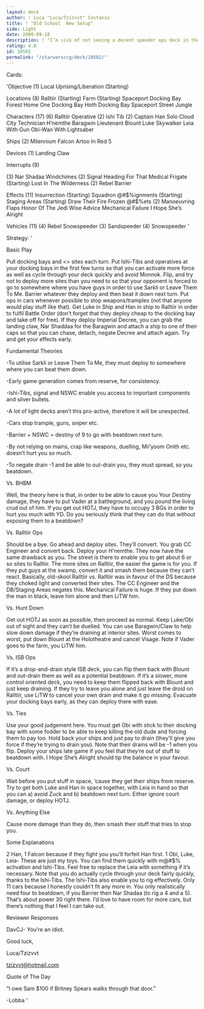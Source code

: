 ```yaml
---
layout: deck
author: ! Luca "Luca/Tzizvvt" Costanzo
title: ! "Old School  New Setup"
side: Light
date: 2000-09-18
description: ! "I’m sick of not seeing a decent speeder ops deck in the top 10."
rating: 4.0
id: 10502
permalink: "/starwarsccg/deck/10502/"
---
```

Cards: 

'Objective (1)
Local Uprising/Liberation (Starting)

Locations (8)
Ralltiir (Starting)
Farm (Starting)
Spaceport Docking Bay
Forest
Home One Docking Bay
Hoth Docking Bay
Spaceport Street
Jungle

Characters (17)
(6) Ralltiir Operative
(2) Ishi Tib
(2) Captain Han Solo
Cloud City Technician
H’nemthe
Baragwin
Lieutenant Blount
Luke Skywalker
Leia With Gun
Obi-Wan With Lightsaber

Ships (2)
Milennium Falcon
Artoo In Red 5

Devices (1)
Landing Claw

Interrupts (9)

(3) Nar Shadaa Windchimes
(2) Signal
Heading For That Medical Frigate (Starting)
Lost In The Wilderness
(2) Rebel Barrier

Effects (11)
Insurrection (Starting)
Squadron @#$%ignments (Starting)
Staging Areas (Starting)
Draw Their Fire
Frozen @#$%ets
(2) Manoeuvring Flaps
Honor Of The Jedi
Wise Advice
Mechanical Failure
I Hope She’s Alright

Vehicles (11)
(4) Rebel Snowspeeder
(3) Sandspeeder
(4) Snowspeeder
'

Strategy: '

Basic Play


Pull docking bays and <> sites each turn.  Put Ishi-Tibs and operatives at your docking bays in the first few turns so that you can activate more force as well as cycle through your deck quickly and avoid Monnok.  Flip, and try not to deploy more sites than you need to so that your opponent is forced to go to somewhere where you have guys in order to use Sarkli or Leave Them To Me.  Barrier whatever they deploy and then beat it down next turn.  Put ops in cars whenever possible to stop weapons/tramples (not that anyone would play stuff like that).  Get Luke in Ship and Han in ship to Ralltiir in order to fulfil Battle Order (don’t forget that they deploy cheap to the docking bay and take off for free).  If they deploy Imperial Decree, you can grab the landing claw, Nar Shaddaa for the Baragwin and attach a ship to one of their caps so that you can chase, detach, negate Decree and attach again.  Try and get your effects early.


Fundamental Theories


-To utilise Sarkli or Leave Them To Me, they must deploy to somewhere where you can beat them down.

-Early game generation comes from reserve, for consistency.

-Ishi-Tibs, signal and NSWC enable you access to important components and silver bullets.

-A lot of light decks aren’t this pro-active, therefore it will be unexpected.

-Cars stop trample, guns, sniper etc.

-Barrier + NSWC = destiny of 9 to go with beatdown next turn.

-By not relying on mains, crap like weapons, duelling, Mii’yoom Onith etc. doesn’t hurt you so much.

-To negate drain -1 and be able to out-drain you, they must spread, so you beatdown.


Vs. BHBM


Well, the theory here is that, in order to be able to cause you Your Destiny damage, they have to put Vader at a battleground, and you pound the living crud out of him.  If you get out HOTJ, they have to occupy 3 BGs in order to hurt you much with YD.  Do you seriously think that they can do that without exposing them to a beatdown?


Vs. Ralltiir Ops


Should be a bye.  Go ahead and deploy sites.  They’ll convert.  You grab CC Engineer and convert back.  Deploy your H’nemthe.  They now have the same drawback as you.  The street is there to enable you to get about 6 or so sites to Ralltiir.  The more sites on Ralltiir, the easier the game is for you.  If they put guys at the swamp, convert it and smash them because they can’t react.  Basically, old-skool Ralltiir vs. Ralltiir was in favour of the DS because they choked light and converted their sites.  The CC Engineer and the DB/Staging Areas negates this.  Mechanical Failure is huge.  If they put down the man in black, leave him alone and then LiTW him.


Vs. Hunt Down


Get out HOTJ as soon as possible, then proceed as normal.  Keep Luke/Obi out of sight and they can’t be duelled.	You can use Baragwin/Claw to help slow down damage if they’re draining at interior sites.  Worst comes to worst, put down Blount at the Holotheatre and cancel Visage.  Note if Vader goes to the farm, you LiTW him.


Vs. ISB Ops


If it’s a drop-and-drain style ISB deck, you can flip them back with Blount and out-drain them as well as a potential beatdown.  If it’s a slower, more control oriented deck, you need to keep them flipped back with Blount and just keep draining.  If they try to leave you alone and just leave the droid on Ralltiir, use LiTW to cancel your own drain and make it go missing.  Evacuate your docking bays early, as they can deploy there with ease.


Vs. Ties


Use your good judgement here.  You must get Obi with stick to their docking bay with some fodder to be able to keep killing the old dude and forcing them to pay too.  Hold back your ships and just pay to drain (they’ll give you force if they’re trying to drain you).	Note that their drains will be -1 when you flip.  Deploy your ships late game if you feel that they’re out of stuff to beatdown with.  I Hope She’s Alright should tip the balance in your favour.


Vs. Court


Wait before you put stuff in space, ’cause they get their ships from reserve.  Try to get both Luke and Han in space together, with Leia in hand so that you can a) avoid Zuck and b) beatdown next turn.  Either ignore court damage, or deploy HOTJ.


Vs. Anything Else


Cause more damage than they do, then smash their stuff that tries to stop you.


Some Explanations


2 Han, 1 Falcon because if they fight you you’ll forfeit Han first.  1 Obi, Luke, Leia- These are just my toys.  You can find them quickly with m@#$% activation and Ishi-Tibs.  Feel free to replace the Leia with something if it’s necessary.  Note that you do actually cycle through your deck fairly quickly, thanks to the Ishi-Tibs.  The Ishi-Tibs also enable you to rig effectively.  Only 11 cars because I honestly couldn’t fit any more in.  You only realistically need four to beatdown, if you Barrier then Nar Shadaa (to rig a 4 and a 5).  That’s about power 30 right there.  I’d love to have room for more cars, but there’s nothing that I feel I can take out.


Reviewer Responses


DavCJ- You’re an idiot.


Good luck,

Luca/Tzizvvt

tzizvvt@hotmail.com


Quote of The Day

”I owe Sam $100 if Britney Spears walks through that door.”

-Lobba	 '
